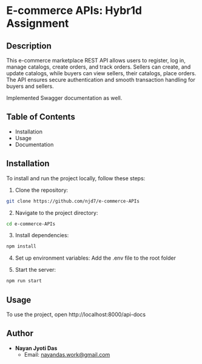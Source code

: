 # E-commerce APIs: Hybr1d Assignment

## Description

This e-commerce marketplace REST API allows users to register, log in, manage catalogs, create orders, and track orders. Sellers can create, and update catalogs, while buyers can view sellers, their catalogs, place orders. The API ensures secure authentication and smooth transaction handling for buyers and sellers.

Implemented Swagger documentation as well.

## Table of Contents

- Installation
- Usage
- Documentation

## Installation

To install and run the project locally, follow these steps:

1. Clone the repository:

```sh
git clone https://github.com/njd7/e-commerce-APIs

```

2. Navigate to the project directory:

```sh
cd e-commerce-APIs
```

3. Install dependencies:

```sh
npm install
```

4. Set up environment variables: Add the .env file to the root folder

5. Start the server:

```sh
npm run start
```

## Usage

To use the project, open http://localhost:8000/api-docs

## Author

- **Nayan Jyoti Das**
  - Email: nayandas.work@gmail.com
